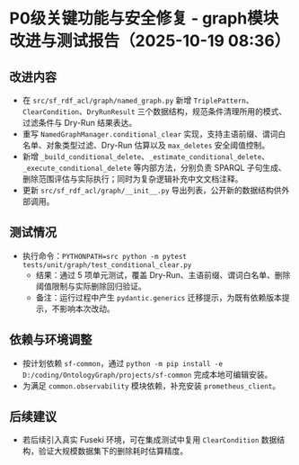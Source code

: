 ﻿# P0级关键功能与安全修复 - graph模块改进与测试报告（2025-10-19 08:36）

## 改进内容
- 在 `src/sf_rdf_acl/graph/named_graph.py` 新增 `TriplePattern`、`ClearCondition`、`DryRunResult` 三个数据结构，规范条件清理所用的模式、过滤条件与 Dry-Run 结果表达。
- 重写 `NamedGraphManager.conditional_clear` 实现，支持主语前缀、谓词白名单、对象类型过滤、Dry-Run 估算以及 `max_deletes` 安全阈值控制。
- 新增 `_build_conditional_delete`、`_estimate_conditional_delete`、`_execute_conditional_delete` 等内部方法，分别负责 SPARQL 子句生成、删除范围评估与实际执行；同时为复杂逻辑补充中文文档注释。
- 更新 `src/sf_rdf_acl/graph/__init__.py` 导出列表，公开新的数据结构供外部调用。

## 测试情况
- 执行命令：`PYTHONPATH=src python -m pytest tests/unit/graph/test_conditional_clear.py`
  - 结果：通过 5 项单元测试，覆盖 Dry-Run、主语前缀、谓词白名单、删除阈值限制与实际删除回归验证。
  - 备注：运行过程中产生 `pydantic.generics` 迁移提示，为既有依赖版本提示，不影响本次改动。

## 依赖与环境调整
- 按计划依赖 `sf-common`，通过 `python -m pip install -e D:/coding/OntologyGraph/projects/sf-common` 完成本地可编辑安装。
- 为满足 `common.observability` 模块依赖，补充安装 `prometheus_client`。

## 后续建议
- 若后续引入真实 Fuseki 环境，可在集成测试中复用 `ClearCondition` 数据结构，验证大规模数据集下的删除耗时估算精度。
